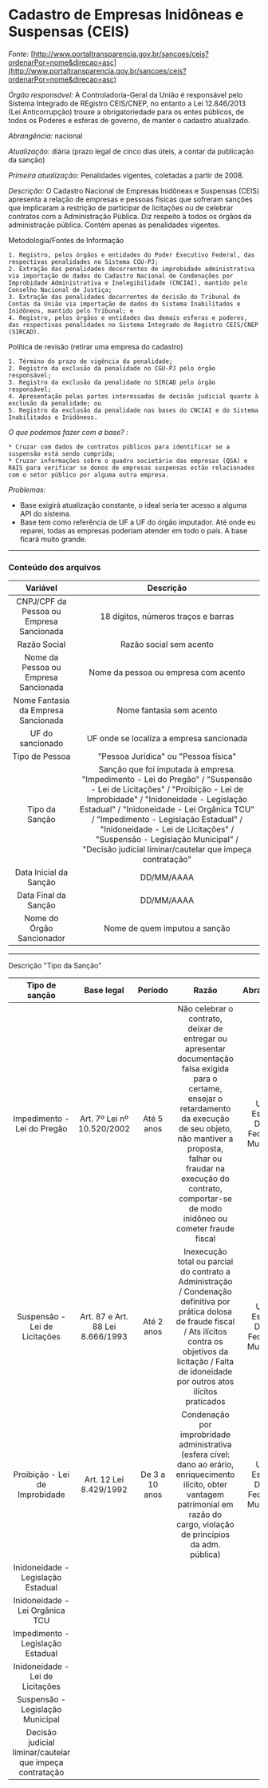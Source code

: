 # Cadastro de Empresas Inidôneas e Suspensas (CEIS)


*Fonte:* [http://www.portaltransparencia.gov.br/sancoes/ceis?ordenarPor=nome&direcao=asc](http://www.portaltransparencia.gov.br/sancoes/ceis?ordenarPor=nome&direcao=asc)

*Órgão responsável:* A Controladoria-Geral da União é responsável pelo Sistema Integrado de REgistro CEIS/CNEP, no entanto a Lei 12.846/2013 (Lei Anticorrupção) trouxe a obrigatoriedade para os entes públicos, de todos os Poderes e esferas de governo, de manter o cadastro atualizado. 

*Abrangência:* nacional 

*Atualização:* diária (prazo legal de cinco dias úteis, a contar da publicação da sanção)

*Primeira atualização:* Penalidades vigentes, coletadas a partir de 2008.

*Descrição:* O Cadastro Nacional de Empresas Inidôneas e Suspensas (CEIS) apresenta a relação de empresas e pessoas físicas que sofreram sanções que implicaram a restrição de participar de licitações ou de celebrar contratos com a Administração Pública. Diz respeito à todos os órgãos da administração pública. Contém apenas as penalidades vigentes.

Metodologia/Fontes de Informação

    1. Registro, pelos órgãos e entidades do Poder Executivo Federal, das respectivas penalidades no Sistema CGU-PJ; 
    2. Extração das penalidades decorrentes de improbidade administrativa via importação de dados do Cadastro Nacional de Condenações por Improbidade Administrativa e Inelegibilidade (CNCIAI), mantido pelo Conselho Nacional de Justiça;
    3. Extração das penalidades decorrentes de decisão do Tribunal de Contas da União via importação de dados do Sistema Inabilitados e Inidôneos, mantido pelo Tribunal; e 
    4. Registro, pelos órgãos e entidades das demais esferas e poderes, das respectivas penalidades no Sistema Integrado de Registro CEIS/CNEP (SIRCAD).

Política de revisão (retirar uma empresa do cadastro)

    1. Término do prazo de vigência da penalidade; 
    2. Registro da exclusão da penalidade no CGU-PJ pelo órgão responsável; 
    3. Registro da exclusão da penalidade no SIRCAD pelo órgão responsável; 
    4. Apresentação pelas partes interessadas de decisão judicial quanto à exclusão da penalidade; ou 
    5. Registro da exclusão da penalidade nas bases do CNCIAI e do Sistema Inabilitados e Inidôneos.

*O que podemos fazer com a base?* : 

    * Cruzar com dados de contratos públicos para identificar se a suspensão está sendo cumprida;
    * Cruzar informações sobre o quadro societário das empresas (QSA) e RAIS para verificar se donos de empresas suspensas estão relacionados com o setor público por alguma outra empresa.

*Problemas:* 

* Base exigirá atualização constante, o ideal seria ter acesso a alguma API do sistema.
* Base tem como referência de UF a UF do órgão imputador. Até onde eu reparei, todas as empresas poderiam atender em todo o país. A base ficará muito grande.

---------------

### Conteúdo dos arquivos

|Variável|Descrição|
|:------:|:--:|
|CNPJ/CPF da Pessoa ou Empresa Sancionada| 18 dígitos, números traços e barras|
|Razão Social| Razão social sem acento|
|Nome da Pessoa ou Empresa Sancionada| Nome da pessoa ou empresa com acento|
|Nome Fantasia da Empresa Sancionada| Nome fantasia sem acento|
|UF do sancionado| UF onde se localiza a empresa sancionada|
|Tipo de Pessoa|"Pessoa Jurídica" ou "Pessoa física"|
|Tipo da Sanção|Sanção que foi imputada à empresa. "Impedimento - Lei do Pregão" / "Suspensão - Lei de Licitações" / "Proibição - Lei de Improbidade" / "Inidoneidade - Legislação Estadual" / "Inidoneidade - Lei Orgânica TCU" / "Impedimento - Legislação Estadual" / "Inidoneidade - Lei de Licitações" / "Suspensão - Legislação Municipal" / "Decisão judicial liminar/cautelar que impeça contratação"|
|Data Inicial da Sanção| DD/MM/AAAA|
|Data Final da Sanção| DD/MM/AAAA|
|Nome do Órgão Sancionador| Nome de quem imputou a sanção|

------------

Descrição "Tipo da Sanção"

|Tipo de sanção| Base legal|Período|Razão|Abrangência|
|:--:|:---:|:---:|:----:|:---:|
|Impedimento - Lei do Pregão|  Art. 7º Lei nº 10.520/2002 | Até 5 anos|Não celebrar o contrato, deixar de entregar ou apresentar documentação falsa exigida para o certame, ensejar o retardamento da execução de seu objeto, não mantiver a proposta, falhar ou fraudar na execução do contrato, comportar-se de modo inidôneo ou cometer fraude fiscal| União, Estados, Distrito Federal ou Municípios| 
|Suspensão - Lei de Licitações| Art. 87 e Art. 88 Lei 8.666/1993| Até 2 anos|  Inexecução total ou parcial do contrato a Administração /  Condenação definitiva por prática dolosa de fraude fiscal / Ats ilícitos contra os objetivos da licitação / Falta de idoneidade por outros atos ilícitos praticados|União, Estados, Distrito Federal ou Municípios|
|Proibição - Lei de Improbidade|Art. 12 Lei 8.429/1992| De 3 a 10 anos| Condenação por improbridade administrativa (esfera cível: dano ao erário, enriquecimento ilícito, obter vantagem patrimonial em razão do cargo, violação de princípios da adm. pública)|União, Estados, Distrito Federal ou Municípios|
|Inidoneidade - Legislação Estadual|
|Inidoneidade - Lei Orgânica TCU|
|Impedimento - Legislação Estadual|
|Inidoneidade - Lei de Licitações|
|Suspensão - Legislação Municipal|
|Decisão judicial liminar/cautelar que impeça contratação|
